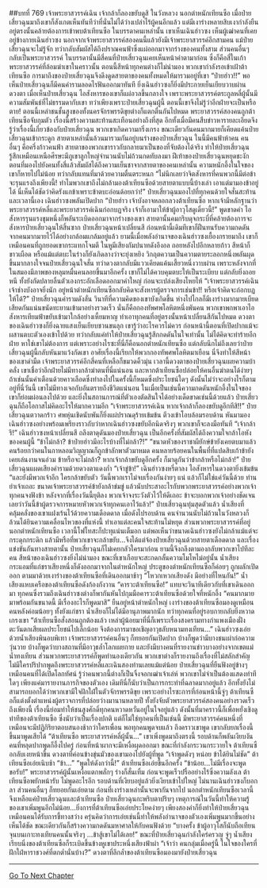 ##บทที่ 769 เจ้าพระยาสวรรค์เฉิน เจ้ากล้าก็ลองขยับดูสิ
ในวังหลวง นอกตำหนักเทียนซือ เมื่อป๋ายเสี่ยวฉุนมาถึงเขาก็สังเกตเห็นทันทีว่าที่นั่นไม่ได้ว่างเปล่าไร้ผู้คนอีกแล้ว แต่มีเงาร่างหลายสิบเงากำลังยืนอยู่ตรงนั้นคล้ายต้องการเข้าพบต้าเทียนซือ
ในบรรดาคนเหล่านั้น เขาเห็นเฉินฮ่าวซง เห็นผู้เฒ่าคนที่เคยอยู่ข้างกายเฉินฮ่าวซง นอกจากเจ้าพระยาสวรรค์สองคนนี้แล้วยังมีเจ้าพระยาสวรรค์อีกสามคน แม้ป๋ายเสี่ยวฉุนจะไม่รู้จัก ทว่ากลับสัมผัสได้ถึงปราณคนฟ้าซึ่งแผ่ออกมาจากร่างของคนทั้งสาม
ส่วนคนอื่นๆ กลับเป็นพระยาสวรรค์ ในบรรดานั้นมีสี่คนที่ป๋ายเสี่ยวฉุนเคยเห็นหน้าค่าตามาก่อน ซึ่งก็คือสี่ในเก้าพระยาสวรรค์ที่ล้อมฆ่าเขาในคราวนั้น
ตอนนี้สีหน้าทุกคนต่างก็ไม่น่ามอง พวกเขากำลังรอเข้าเฝ้าต้าเทียนซือ การมาถึงของป๋ายเสี่ยวฉุนจึงดึงดูดสายตาของคนทั้งหมดให้มารวมอยู่ที่เขา
“ป๋ายฮ่าว!!” พอเห็นป๋ายเสี่ยวฉุนก็มีคนคำรามลอดไรฟันออกมาทันที
ยิ่งเฉินฮ่าวซงก็ยิ่งมีประกายเย็นเยียบวาบผ่านดวงตา เมื่อเห็นป๋ายเสี่ยวฉุน ไอสังหารของเขาก็แผ่อวลขึ้นกลางใจ เพราะพระยาสวรรค์ตระกูลหลี่ผู้นั้นมีความสัมพันธ์ที่ไม่ธรรมดากับเขา ทว่าเพียงเพราะป๋ายเสี่ยวฉุนผู้นี้ ตอนนี้เขาจึงไม่รู้ว่าอีกฝ่ายจะเป็นหรือตาย!
ตอนนี้เหล่าชนชั้นสูงของทั้งนครจักรพรรดิขุยต่างก็แตกตื่นกันไปหมด พระยาสวรรค์สองคนถูกต้าเทียนซือจับกุมตัว เรื่องนี้สร้างความสะท้านสะเทือนอย่างถึงที่สุด อีกทั้งเมื่อมีคนสืบข่าวหารายละเอียดจึงรู้ว่าเรื่องนี้เกี่ยวข้องกับป๋ายเสี่ยวฉุน พวกเขาเกิดความกริ่งเกรง ขณะเดียวกันคนมากมายก็เคียดแค้นป๋ายเสี่ยวฉุนเข้ากระดูก
สายตาเหล่านั้นล้วนมารวมกันอยู่บนร่างของป๋ายเสี่ยวฉุน ในนี้มีคนฟ้าห้าคน คนอื่นๆ คือครึ่งก้าวคนฟ้า สายตาของพวกเขาราวกับกลายมาเป็นของที่จับต้องได้จริง ทำให้ป๋ายเสี่ยวฉุนรู้สึกเหมือนเหนือศีรษะมีภูเขาลูกใหญ่จำนวนนับไม่ถ้วนกดทับลงมา
ฝีเท้าของป๋ายเสี่ยวฉุนหยุดชะงัก ตอนที่มองไปยังคนทั้งสี่แล้วสัมผัสได้ถึงความเย็นชาจากสายตาของคนเหล่านั้น ความหนักอึ้งในใจของเขาก็หายไปไม่น้อย ทว่ากลับแทนที่มาด้วยความตื่นตระหนก
“ไม่นึกเลยว่าจิตสังหารที่คนพวกนี้มีต่อข้าจะรุนแรงถึงเพียงนี้! ทำไมพวกเขาถึงไม่กล้ามองต้าเทียนซือด้วยสายตาแบบนี้บ้างเล่า เอาแต่มามองข้าอยู่ได้ นี่เห็นได้ชัดว่าคิดรังแกข้าเพราะข้าตบะอ่อนด้อยกว่า!” ป๋ายเสี่ยวฉุนมองไปที่ทุกคนด้วยใจสั่นสะท้าน
และเวลานี้เอง เฉินฮ่าวซงพลันเปิดปาก
“ป๋ายฮ่าว เจ้าบังอาจหลอกลวงต้าเทียนซือ หากเจ้ามีหลักฐานว่าพระยาสวรรค์หลี่และพระยาสวรรค์เฉินก่อกบฏจริง เจ้าก็เอามาให้ข้าผู้อาวุโสดูเดี๋ยวนี้!” พูดขาดคำ ไอสังหารรุนแรงขุมหนึ่งก็พลันระเบิดออกมาจากร่างของเขา สายตานั้นคมกริบดุจกระบี่ที่คล้ายต้องการจะสังหารป๋ายเสี่ยวฉุนให้สิ้นซาก
ป๋ายเสี่ยวฉุนหน้าเปลี่ยนสี ก่อนหน้านี้เดิมทีเขาก็ฝืนทนรับความกดดันจากคนมากมายไว้ได้อย่างกล้อมแกล้มอยู่แล้ว ยามนี้เมื่อพลังอำนาจของเฉินฮ่าวซงเยื้องกรายมาถึง เขาก็เหมือนคนที่ถูกยอดเขากระแทกโจมตี ในหูมีเสียงกัมปนาทดังอึงอล ถอยหลังไปอีกหลายก้าว สีหน้าก็ขาวเผือด หรือแม้แต่ตบะในร่างก็ยังเกิดลางว่าจะยุ่งเหยิง
วิกฤตความเป็นความตายระลอกหนึ่งพลันผุดขึ้นมากลางใจจนป๋ายเสี่ยวฉุนใจสั่น ทว่าดวงตากลับมีแววเคียดแค้นเสี้ยวหนึ่งวาบผ่าน เพราะหลังจากที่ในสมองมีภาพของหลุมหมื่นคนลอยขึ้นมาอีกครั้ง เขาก็ไม่ได้ควบคุมตบะให้เป็นระเบียบ แต่กลับยิ่งถอยหนี ทั้งยังกัดปลายลิ้นตัวเองกระอักเลือดออกมาคำใหญ่ ก่อนจะเปล่งเสียงโหยไห้
“เจ้าพระยาสวรรค์เฉิน เจ้าช่างบังอาจยิ่งนัก อยู่หน้าตำหนักเทียนซือกลับคิดจะสังหารผู้ตรวจการเช่นข้า!! หรือเจ้าคิดจะก่อกบฏให้ได้?” ป๋ายเสี่ยวฉุนคำรามดังลั่น วินาทีที่ความคิดของเขาบังเกิดขึ้น ห่างไปไกลก็มีเงาร่างมากมายเบียดเสียดกันแน่นขนัดทะยานเข้ามาอย่างรวดเร็ว นั่นก็คือกองทัพศพโลหิตหนึ่งพันคน พวกเขาพกพาเอาไอสังหารเทียมฟ้าขยับเข้ามาใกล้อย่างเหี้ยมหาญ ทำเอาทุกคนที่อยู่ตรงนั้นหน้าเปลี่ยนสีกันไปหมด
ดวงตาของเฉินฮ่าวซงก็ยิ่งฉายแสงเย็นเยียบชวนขนลุก เขารู้ว่าอะไรควรไม่ควร ก่อนหน้านี้ตอนที่เปิดปากแม้จะผสานตบะตัวเองเข้าไปด้วย ทว่ากลับแค่ทำให้ป๋ายเสี่ยวฉุนรู้สึกกดดันในใจเท่านั้น ไม่ได้คิดจะทำร้ายอีกฝ่าย หาใช่เขาไม่ต้องการ แต่เพราะอย่างไรซะที่นี่ก็คือนอกตำหนักเทียนซือ
แต่กลับนึกไม่ถึงเลยว่าป๋ายเสี่ยวฉุนผู้นี้กลับหันมาแว้งกัดเขา อาศัยเรื่องนี้เรียกให้พวกกองทัพศพโลหิตมาเยือน
นี่จึงทำให้สีหน้าของเขาดำมืด เจ้าพระยาสวรรค์อีกสี่คนที่เหลือก็ขมวดคิ้วมุ่น
เวลานี้ดวงตาของป๋ายเสี่ยวฉุนเผยความบ้าคลั่ง เขาเชื่อว่าอีกฝ่ายไม่มีทางกล้าฆ่าตนที่นี่แน่นอน และหากต้าเทียนซือปล่อยให้คนอื่นฆ่าตนได้ง่ายๆ ถ้าเช่นนั้นคำเตือนด้วยคาวเลือดซึ่งทำลงไปในครั้งนี้ก็หมดซึ่งประโยชน์ใดๆ
ดังนั้นไม่ว่าจะอย่างไรก็ตาม อยู่ที่นี่วันนี้ เขาไม่มีทางเจอกับอันตรายถึงชีวิตแน่นอน ในเมื่อเป็นเช่นนี้ความกดดันหนักอึ้งในใจของเขาก็ย่อมผ่อนลงไปด้วย และยิ่งในสถานการณ์ที่ตัวเองตัดสินใจได้อย่างเด็ดขาดเช่นนี้ด้วยแล้ว ป๋ายเสี่ยวฉุนก็ถือโอกาสไม่คิดอะไรให้มากความอีก
“เจ้าพระยาสวรรค์เฉิน หากเจ้ากล้าก็ลองขยับดูอีกทีสิ!!” ป๋ายเสี่ยวฉุนตวาดกร้าว ศพหุ่นเชิดนับพันก็ยิ่งแผ่ปราณดุร้ายเข้มข้น ตีวงเข้าโอบล้อมรอบด้าน หันมามองเฉินฮ่าวซงอย่างพร้อมเพรียงราวกับว่าหากเฉินฮ่าวซงขยับอีกนิดจริงๆ พวกเขาก็จะลงมือทันที
“เจ้ากล้ารึ!” เฉินฮ่าวซงหน้าเปลี่ยนสี ถลึงตาดุดันมองป๋ายเสี่ยวฉุน เป็นอีกครั้งที่สัมผัสได้ถึงความใจกล้าโอหังของคนผู้นี้
“ข้าไม่กล้า? ข้าป๋ายฮ่าวมีอะไรบ้างที่ไม่กล้า?!”
“ขนาดหัวของราชาผียักษ์ข้ายังเคยตบมาแล้ว คนร้อยกว่าคนในกาหลอมวิญญาณก็ถูกข้าลักพาตัวมาหมด คนหลายร้อยคนในพื้นที่ที่แปดสิบเก้าข้ายังเคยเล่นงานจนอ่วม ข้าหรือจะไม่กล้า? หากเจ้ากล้าขยับดูอีกครั้ง ก็มาดูกันว่าข้ากล้าหรือไม่กล้า!” ป๋ายเสี่ยวฉุนแผดเสียงคำรามด้วยดวงตาแดงก่ำ
“เจ้าขู่ข้า!” เฉินฮ่าวซงหรี่ตาลง ไอสังหารในดวงตายิ่งเข้มข้น
“และยังมีพวกเจ้าอีก ใครกล้าขยับตัว วันนี้พวกเราไม่จบเรื่องกันง่ายๆ แน่ แล้วก็ไม่ใช่แค่วันนี้ด้วย ท่านย่าเจ้าเถอะ ขนาดเจ้าพระยาสวรรค์ข้ายังกล้าข่มขู่ แล้วนับประสาอะไรกับพวกพระยาสวรรค์อย่างพวกเจ้า ทุกคนจงฟังข้า หลังจากที่เรื่องวันนี้ยุติลง พวกเจ้าจงระวังตัวไว้ให้ดีเถอะ ข้าจะบอกพวกเจ้าอย่างชัดเจนเลยว่าวันนี้ข้าผู้ตรวจการหมายหัวพวกเจ้าทุกคนเอาไว้แล้ว!” ป๋ายเสี่ยวฉุนทุ่มสุดตัวแล้ว น้ำเสียงที่คลุ้มคลั่งของเขาแฝงเร้นไว้ด้วยความเดือดดาล เมื่อดังไปรอบด้าน คนจำนวนนับไม่ถ้วนในวังหลวงก็ล้วนได้ยินความเคลื่อนไหวของที่แห่งนี้ ทำเอาแต่ละคนใจสะท้านไม่หยุด
ส่วนพวกพระยาสวรรค์ที่อยู่นอกตำหนักเทียนซือ เวลานี้โฟโทสะก็ปะทุแน่นเต็มอก แต่พอเห็นว่าขนาดเฉินฮ่าวซงยังไม่กล้าแม้แต่จะกระดุกกระดิก แล้วมีหรือที่พวกเขาจะกล้าขยับ...จึงได้แต่จ้องป๋ายเสี่ยวฉุนด้วยสายตาเดือดดาล
และเรื่องแข่งขันกันทางสายตานั้น ป๋ายเสี่ยวฉุนก็ไม่เคยกลัวใครมาก่อน ยามนี้จึงถลึงตามองกลับพวกเขาไปทีละคน
สีหน้าของเฉินฮ่าวซงยิ่งไม่น่ามอง ขณะที่เขาเกือบจะสะกดกลั้นความโมโหไม่อยู่นั้น น้ำเสียงกระแอมที่แก่ชราเสียงหนึ่งก็ดังออกมาจากในตำหนักใหญ่ ประตูของตำหนักเทียนซือก็ค่อยๆ ถูกผลักเปิดออก ตามมาด้วยเงาร่างของต้าเทียนซือที่เดินออกมาช้าๆ
“โหวกเหวกเสียงดัง มีอย่างที่ไหนกัน!” น้ำเสียงแหบเครือของต้าเทียนซือดังก้องกังวาน
“คารวะต้าเทียนซือ!” แทบจะวินาทีเดียวกับที่เขาเดินออกมา ทุกคนซึ่งรวมถึงเฉินฮ่าวซงต่างก็พากันหันไปกุมมือคารวะต้าเทียนซือด้วยใจที่หนักอึ้ง
“คนมากมายมาพร้อมกันขนาดนี้ มีเรื่องอะไรก็พูดมาสิ” ยืนอยู่หน้าตำหนักใหญ่ เงาร่างของต้าเทียนซือมองดูเหมือนคนหลังค่อมน้อยๆ ทั้งยังแก่ชรา น้ำเสียงก็ไม่ได้มีอานุภาพมากนัก ทว่าทุกคนที่อยู่รอบกายกลับยิ่งหวาดเกรงเขา
“ต้าเทียนซือสั่งสอนถูกต้องแล้ว เหล่าผู้น้อยมาที่นี่ก็เพราะเรื่องสงครามทางกำแพงเมืองฝั่งตะวันตกเสียผลประโยชน์ไปเล็กน้อย จึงต้องการมาขอเชิญอาวุธลับหนามทงเทียน...” เฉินฮ่าวซงเอ่ยด้วยน้ำเสียงพินอบพิเทา
เจ้าพระยาสวรรค์คนอื่นๆ ก็ทยอยกันเปิดปาก บ้างก็พูดว่ามีบางชนเผ่าก่อความวุ่นวาย บ้างก็พูดว่าบางสถานที่มีอาวุธล้ำโลกเผยกาย และยังมีบางคนที่รายงานข่าวบางอย่างจากเขตแม่น้ำทงเทียน
ส่วนพวกพระยาสวรรค์ก็พูดทำนองเดียวกัน พวกเขาต่างก็รายงานถึงเรื่องที่ไม่สลักสำคัญ ไม่มีใครปริปากพูดถึงพระยาสวรรค์หลี่และเฉินสองท่านเลยแม้แต่น้อย ป๋ายเสี่ยวฉุนที่ยืนฟังอยู่ข้างๆ เหมือนคนที่ได้เปิดโลกทัศน์ รู้ว่าคนพวกนี้ต่างก็เป็นจิ้งจอกเฒ่าเจ้าเล่ห์ พวกเขาไม่จำเป็นต้องแสดงท่าทีใดๆ เพียงแค่มารายงานภารกิจของตัวเอง เดิมทีนี่ก็นับว่าเป็นการกระทำที่ฉลาดมากอยู่แล้ว
อีกทั้งยังไม่สามารถบอกได้ว่าพวกเขามีใจฝักใฝ่ในตัวจักรพรรดิขุย เพราะอย่างไรซะการที่ก่อนหน้านี้จู่ๆ ต้าเทียนซือก็แต่งตั้งตำแหน่งผู้ตรวจการที่ปล่อยว่างมานานหลายปี ทั้งยังจับตัวพระยาสวรรค์สองคนอย่างรวดเร็วถึงเพียงนี้ เรื่องนี้ย่อมทำให้ชนสูงศักดิ์ทุกคนหวาดหวั่นอยู่ในใจอยู่แล้ว ดังนั้นที่มาคราวนี้ก็เพื่อหยั่งเชิงดูท่าทีของต้าเทียนซือ ซึ่งนับว่าเป็นเรื่องปกติ
แต่ก็ไม่ใช่ทุกคนที่เป็นเช่นนี้ มีพระยาสวรรค์คนหนึ่งที่เหมือนจะมีปฏิกิริยาตอบสนองช้ากว่าใครเพื่อน พอทุกคนพูดจบแล้ว ถึงคราวเขาพูด เขากลับยกเรื่องนี้ขึ้นมาพูดเสียได้
“ต้าเทียนซือ พระยาสวรรค์หลี่ผู้นั้น...” เขาเพิ่งพูดมาถึงตรงนี้ รอบด้านก็พลันเงียบงัน คนที่หลุดปากพูดก็อึ้งไปครู่ ก่อนที่หน้าผากจะมีเหงื่อผุดออกมา ขณะที่กำลังกระวนกระวายใจ ต้าเทียนซือกลับเงยหน้าขึ้น ดวงตาที่ค่อนข้างขุ่นมัวของเขามองไปยังผู้ที่พูด
“เจ้าพูดดังๆ หน่อย ข้าได้ยินไม่ชัด” ต้าเทียนซือเอ่ยเนิบช้า
“ข้า...”
“พูดให้ดังกว่านี้!” ต้าเทียนซือเอ่ยขึ้นอีกครั้ง
“ข้าน้อย...ไม่มีเรื่องจะพูดขอรับ!” พระยาสวรรค์ผู้นั้นเหงื่อแตกพลั่กๆ ร่างก็สั่นเทิ้ม ก่อนจะพูดเร็วปรื๋ออย่างไร้ซึ่งความลังเล
ต้าเทียนซือพยักหน้ารับ ไม่พูดอะไรอีก รอบด้านที่เงียบอยู่แล้วยิ่งเงียบเข้าไปใหญ่ ไม่นานเฉินฮ่าวซงก็บอกลา ส่วนคนอื่นๆ ก็ทยอยกันเอ่ยตาม ก่อนที่เงาร่างเหล่านั้นจะพากันจากไป
นอกตำหนักเทียนซือเวลานี้จึงเหลือแค่ป๋ายเสี่ยวฉุนและต้าเทียนซือ
ป๋ายเสี่ยวฉุนกะพริบตาปริบๆ เหตุการณ์ในวันนี้ทำให้ความรู้ของเขาเพิ่มพูนอีกไม่น้อย...ยิ่งการที่ต้าเทียนซือเอ่ยประโยคง่ายๆ เพียงสองคำก็ยิ่งทำให้ป๋ายเสี่ยวฉุนเหมือนคนได้รับการชี้ทางสว่าง ครุ่นคิดว่าการเอ่ยเช่นนี้ทำให้พลังอำนาจของตัวเองเพิ่มพูนมากขึ้นอย่างเห็นได้ชัด ขณะเดียวกันก็สร้างความกดดันมหาศาลให้กับคนฟังด้วย
“บางครั้ง ข้าผู้อาวุโสก็นับถือเทียนจุนบนเกาะทงเทียนคนนั้นจริงๆ ...ข้าสู้เขาไม่ได้เลย!” ขณะที่ป๋ายเสี่ยวฉุนกำลังใคร่ครวญ จู่ๆ น้ำเสียงเรียบนิ่งของต้าเทียนซือก็ระเบิดขึ้นข้างหูเขาประหนึ่งเสียงฟ้าผ่า
“เจ้าว่า คนกลุ่มเมื่อครู่นี้ ในใจของใครที่ฝักใฝ่หาราชวงศ์ที่ตกต่ำนั่นบ้าง?” ดวงตาที่ลึกล้ำของต้าเทียนซือมองมายังป๋ายเสี่ยวฉุน

------


[Go To Next Chapter]( ./207.md)